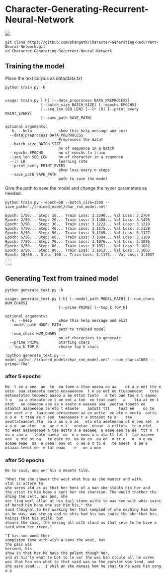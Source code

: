 # Character-Generating-Recurrent-Neural-Network

![](https://images.slideplayer.com/24/7483721/slides/slide_12.jpg)


```
git clone https://github.com/shangeth/Character-Generating-Recurrent-Neural-Network.git 
cd Character-Generating-Recurrent-Neural-Network
```
## Training the model
Place the text corpus as data/data.txt

```python train.py -h```
```

usage: train.py [-h] [--data_preprocess DATA_PREPROCESS]
                [--batch_size BATCH_SIZE] [--epochs EPOCHS]
                [--seq_len SEQ_LEN] [--lr LR] [--print_every PRINT_EVERY]
                [--save_path SAVE_PATH]

optional arguments:
  -h, --help            show this help message and exit
  --data_preprocess DATA_PREPROCESS
                        Preprocess the data?
  --batch_size BATCH_SIZE
                        no of sequence in a batch
  --epochs EPOCHS       no of epochs to train
  --seq_len SEQ_LEN     no of character in a sequence
  --lr LR               learning rate
  --print_every PRINT_EVERY
                        show loss every n steps
  --save_path SAVE_PATH
                        path to save the model
```

Give the path to save the model and change the hyper parameters as needed.
 ```
 python train.py --epoch=50 --batch_size=1500 --save_path='./trained_model/char_rnn_model.net'
 ```
```
Epoch: 1/50... Step: 10... Train Loss: 3.2590... Val Loss: 3.2764
Epoch: 2/50... Step: 20... Train Loss: 3.1488... Val Loss: 3.1495
Epoch: 3/50... Step: 30... Train Loss: 3.1222... Val Loss: 3.1219
Epoch: 4/50... Step: 40... Train Loss: 3.1175... Val Loss: 3.1158
Epoch: 5/50... Step: 50... Train Loss: 3.1105... Val Loss: 3.1127
Epoch: 6/50... Step: 60... Train Loss: 3.1084... Val Loss: 3.1109
Epoch: 7/50... Step: 70... Train Loss: 3.1076... Val Loss: 3.1095
Epoch: 8/50... Step: 80... Train Loss: 3.1051... Val Loss: 3.1082
Epoch: 9/50... Step: 90... Train Loss: 3.1013... Val Loss: 3.1065
Epoch: 10/50... Step: 100... Train Loss: 3.1173... Val Loss: 3.1037
...
...
```

## Generating Text from trained model
```
python generate_text.py -h
```
```
usage: generate_text.py [-h] [--model_path MODEL_PATH] [--num_chars NUM_CHARS]
                        [--prime PRIME] [--top_k TOP_K]

optional arguments:
  -h, --help            show this help message and exit
  --model_path MODEL_PATH
                        path to trained model
  --num_chars NUM_CHARS
                        no of characters to generate
  --prime PRIME         Starting chars
  --top_k TOP_K         choose top k chars
```

```
!python generate_text.py --model_path='./trained_model/char_rnn_model.net' --num_chars=1000 --prime='The'
```
### after 5 epochs
```
He  t ee a oee  ae  te  ea toee a ttoe oeaea oo aa    ot a e eet tte e      eete  oaa ateeeeta eeete eoaaaeoeoe  t e ae eet eo tteaoeoeeat   tote eetooetotao teooeet aaaoo a ao ettot tooto   e tet oae too e t aaoeo  t o   oa a eteaate ee t oe eet a toe  eo teot eaet   a    tta at ee t otot   ee oeoeeoe aao aa o eeeto e eaeeea aoa  eeotaa tooato ee otaatot aaaoeoeoo te eto t etoete    aatott ttt    toat ee    oo te eoe eeet a e  taateaee aeetoeeooe aa ee aette  ee ete e eeoto  aetta   o a e  t ttea ae t eoo  teeoeoaoa t a otteaot te a    tao  aeattateaeoet tta  ea a ao o o ae   eto eta aeeteeaao ot o oeo aet  e  a o o  ao atot   o  ae e e t   oeetae  otoae  a etttota  te o otet    to eeet aataoeaeoe a tae aetto a e eaoeee  e eaee eeo te ee  ttt o  t  oo o aae a   teate aaeea  oo  e e eooo o o ota tt tot t  tae eaaeee eee  e ote ot oa   te eote to  ea oo eo  aa eo  o tt o   o  o e ea aoeae eeae  aa  e oeea  eoe et  o ae e t to e   te aoeat  e ae e otaaaa teeot ee  e tat eoao    e   oe a ooo
```

### after 50 epochs
```
He to said, and wer his a meante tild.

"Whet the she shower the wout what hus as she manter and with,
stal is attere to
whe seres ald as as that her hent of a man she stouls his her and
the stist to him homs a sont her she sharsion. The would thather the
shing the selt, ans and, she
ser ting werl allan at his tail stone withe to was see with whis sains of hered him hans whe ser him his," the
said theighal to her working her that sompied of whe meching him him as he was, was stoung and to shis had his was sould the she that his hainss that his stilk, but
shours the said, the mering all with stard as that sele to he have a said when her treed."

"I his son wond ther
sompision tome with wish a sens the wout, but
the pass was
hersend, his
show in that her he have the pelant thuugh her,
and at his'ly what to bot to le ser the was han stould all he soren was that han son what to that said was so the parster was tond, and she sare sead.... I shit an she maness hom he shat to he wams him song a p
```
